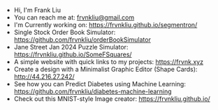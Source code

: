 - Hi, I'm Frank Liu
- You can reach me at: frvnkliu@gmail.com
- I'm Currently working on: https://frvnkliu.github.io/segmentron/
- Single Stock Order Book Simulator: https://github.com/frvnkliu/orderBookSimulator
- Jane Street Jan 2024 Puzzle Simulator: https://frvnkliu.github.io/SomeFSquares/
- A simple website with quick links to my projects: https://frvnk.xyz
- Create a design with a Minimalist Graphic Editor (Shape Cards): http://44.216.27.242/
- See how you can Predict Diabetes using Machine Learning: https://github.com/frvnkliu/diabetes-machine-learning
- Check out this MNIST-style Image creator: https://frvnkliu.github.io/

<!--
**frvnkliu/frvnkliu** is a ✨ _special_ ✨ repository because its `README.md` (this file) appears on your GitHub profile.

Here are some ideas to get you started:

- 🔭 I’m currently working on ...
- 🌱 I’m currently learning ...
- 👯 I’m looking to collaborate on ...
- 🤔 I’m looking for help with ...
- 💬 Ask me about ...
- 📫 How to reach me: ...
- 😄 Pronouns: ...
- ⚡ Fun fact: ...
-->
